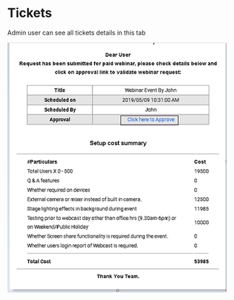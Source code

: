 # Tickets

Admin user can see all tickets details in this tab

![](../../.gitbook/assets/image%20%2859%29.png)

